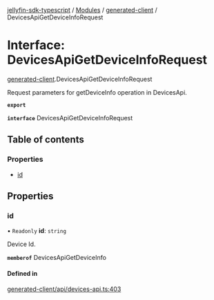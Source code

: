 [jellyfin-sdk-typescript](../README.md) / [Modules](../modules.md) / [generated-client](../modules/generated_client.md) / DevicesApiGetDeviceInfoRequest

# Interface: DevicesApiGetDeviceInfoRequest

[generated-client](../modules/generated_client.md).DevicesApiGetDeviceInfoRequest

Request parameters for getDeviceInfo operation in DevicesApi.

**`export`**

**`interface`** DevicesApiGetDeviceInfoRequest

## Table of contents

### Properties

- [id](generated_client.DevicesApiGetDeviceInfoRequest.md#id)

## Properties

### id

• `Readonly` **id**: `string`

Device Id.

**`memberof`** DevicesApiGetDeviceInfo

#### Defined in

[generated-client/api/devices-api.ts:403](https://github.com/thornbill/jellyfin-sdk-typescript/blob/0f61f16/src/generated-client/api/devices-api.ts#L403)
